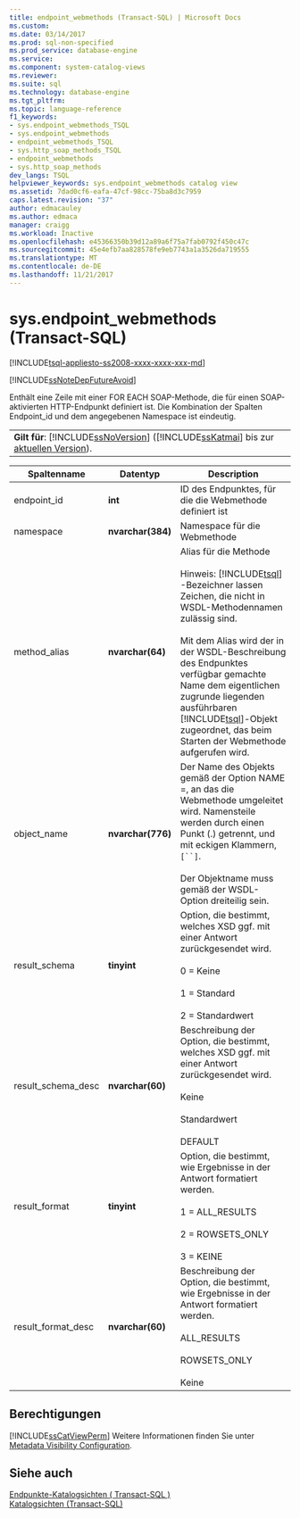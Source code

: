 ```yaml
---
title: endpoint_webmethods (Transact-SQL) | Microsoft Docs
ms.custom: 
ms.date: 03/14/2017
ms.prod: sql-non-specified
ms.prod_service: database-engine
ms.service: 
ms.component: system-catalog-views
ms.reviewer: 
ms.suite: sql
ms.technology: database-engine
ms.tgt_pltfrm: 
ms.topic: language-reference
f1_keywords:
- sys.endpoint_webmethods_TSQL
- sys.endpoint_webmethods
- endpoint_webmethods_TSQL
- sys.http_soap_methods_TSQL
- endpoint_webmethods
- sys.http_soap_methods
dev_langs: TSQL
helpviewer_keywords: sys.endpoint_webmethods catalog view
ms.assetid: 7dad0cf6-eafa-47cf-98cc-75ba8d3c7959
caps.latest.revision: "37"
author: edmacauley
ms.author: edmaca
manager: craigg
ms.workload: Inactive
ms.openlocfilehash: e45366350b39d12a89a6f75a7fab0792f450c47c
ms.sourcegitcommit: 45e4efb7aa828578fe9eb7743a1a3526da719555
ms.translationtype: MT
ms.contentlocale: de-DE
ms.lasthandoff: 11/21/2017
---
```

# <a name="sysendpointwebmethods-transact-sql"></a>sys.endpoint_webmethods (Transact-SQL)
[!INCLUDE[tsql-appliesto-ss2008-xxxx-xxxx-xxx-md](../../includes/tsql-appliesto-ss2008-xxxx-xxxx-xxx-md.md)]

  [!INCLUDE[ssNoteDepFutureAvoid](../../includes/ssnotedepfutureavoid-md.md)]  
  
 Enthält eine Zeile mit einer FOR EACH SOAP-Methode, die für einen SOAP-aktivierten HTTP-Endpunkt definiert ist. Die Kombination der Spalten Endpoint_id und dem angegebenen Namespace ist eindeutig.  
  
||  
|-|  
|**Gilt für**: [!INCLUDE[ssNoVersion](../../includes/ssnoversion-md.md)] ([!INCLUDE[ssKatmai](../../includes/sskatmai-md.md)] bis zur [aktuellen Version](http://go.microsoft.com/fwlink/p/?LinkId=299658)).|  
  
|Spaltenname|Datentyp|Description|  
|-----------------|---------------|-----------------|  
|endpoint_id|**int**|ID des Endpunktes, für die die Webmethode definiert ist|  
|namespace|**nvarchar(384)**|Namespace für die Webmethode|  
|method_alias|**nvarchar(64)**|Alias für die Methode<br /><br /> Hinweis: [!INCLUDE[tsql](../../includes/tsql-md.md)] -Bezeichner lassen Zeichen, die nicht in WSDL-Methodennamen zulässig sind.<br /><br /> Mit dem Alias wird der in der WSDL-Beschreibung des Endpunktes verfügbar gemachte Name dem eigentlichen zugrunde liegenden ausführbaren [!INCLUDE[tsql](../../includes/tsql-md.md)]-Objekt zugeordnet, das beim Starten der Webmethode aufgerufen wird.|  
|object_name|**nvarchar(776)**|Der Name des Objekts gemäß der Option NAME =, an das die Webmethode umgeleitet wird. Namensteile werden durch einen Punkt (.) getrennt, und mit eckigen Klammern, `[``]`.<br /><br /> Der Objektname muss gemäß der WSDL-Option dreiteilig sein.|  
|result_schema|**tinyint**|Option, die bestimmt, welches XSD ggf. mit einer Antwort zurückgesendet wird.<br /><br /> 0 = Keine<br /><br /> 1 = Standard<br /><br /> 2 = Standardwert|  
|result_schema_desc|**nvarchar(60)**|Beschreibung der Option, die bestimmt, welches XSD ggf. mit einer Antwort zurückgesendet wird.<br /><br /> Keine<br /><br /> Standardwert<br /><br /> DEFAULT|  
|result_format|**tinyint**|Option, die bestimmt, wie Ergebnisse in der Antwort formatiert werden.<br /><br /> 1 = ALL_RESULTS<br /><br /> 2 = ROWSETS_ONLY<br /><br /> 3 = KEINE|  
|result_format_desc|**nvarchar(60)**|Beschreibung der Option, die bestimmt, wie Ergebnisse in der Antwort formatiert werden.<br /><br /> ALL_RESULTS<br /><br /> ROWSETS_ONLY<br /><br /> Keine|  
  
## <a name="permissions"></a>Berechtigungen  
 [!INCLUDE[ssCatViewPerm](../../includes/sscatviewperm-md.md)] Weitere Informationen finden Sie unter [Metadata Visibility Configuration](../../relational-databases/security/metadata-visibility-configuration.md).  
  
## <a name="see-also"></a>Siehe auch  
 [Endpunkte-Katalogsichten &#40; Transact-SQL &#41;](../../relational-databases/system-catalog-views/endpoints-catalog-views-transact-sql.md)   
 [Katalogsichten &#40;Transact-SQL&#41;](../../relational-databases/system-catalog-views/catalog-views-transact-sql.md)  
  
  
